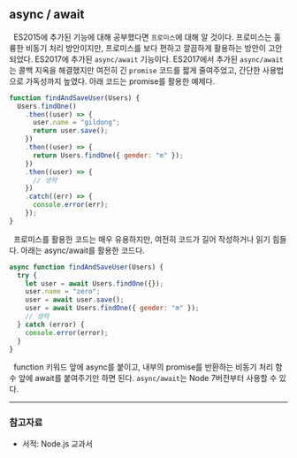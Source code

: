 ## async / await

&nbsp; ES2015에 추가된 기능에 대해 공부했다면 `프로미스`에 대해 알 것이다. 프로미스는 훌륭한 비동기 처리 방안이지만, 프로미스를 보다 편하고 깔끔하게 활용하는 방안이 고안되었다. ES2017에 추가된 `async/await` 기능이다. ES2017에서 추가된 `async/await`는 콜백 지옥을 해결했지만 여전히 긴 `promise` 코드를 짧게 줄여주었고, 간단한 사용법으로 가독성까지 높였다. 아래 코드는 promise를 활용한 예제다.

```javascript
function findAndSaveUser(Users) {
  Users.findOne()
    .then((user) => {
      user.name = "gildong";
      return user.save();
    })
    .then((user) => {
      return Users.findOne({ gender: "m" });
    })
    .then((user) => {
      // 생략
    })
    .catch((err) => {
      console.error(err);
    });
}
```

&nbsp; 프로미스를 활용한 코드는 매우 유용하지만, 여전히 코드가 길어 작성하거나 읽기 힘들다. 아래는 async/await를 활용한 코드다.

```javascript
async function findAndSaveUser(Users) {
  try {
    let user = await Users.findOne({});
    user.name = "zero";
    user = await user.save();
    user = await Users.findOne({ gender: "m" });
    // 생략
  } catch (error) {
    console.error(error);
  }
}
```

&nbsp; function 키워드 앞에 async를 붙이고, 내부의 promise를 반환하는 비동기 처리 함수 앞에 await를 붙여주기만 하면 된다. `async/await`는 Node 7버전부터 사용할 수 있다.

---

### **참고자료**

- 서적: Node.js 교과서
